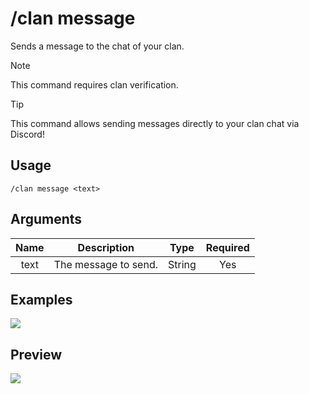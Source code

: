 # /clan message

Sends a message to the chat of your clan.

> [!NOTE]
> This command requires clan verification.

> [!TIP]
> This command allows sending messages directly to your clan chat via Discord!

## Usage

```
/clan message <text>
```

## Arguments

| Name | Description             | Type   | Required |
| :--: | :---------------------: | :----: | :------: |
| text | The message to send.    | String | Yes      |

## Examples

<img src="https://github.com/user-attachments/assets/e26fcb5d-9e38-4c6d-a3d1-8462b5eb19b9" class="rounded-corners">

## Preview

<img src="https://github.com/user-attachments/assets/337a7a29-dba7-4916-ae1b-c81f03c8acb4" class="rounded-corners">
